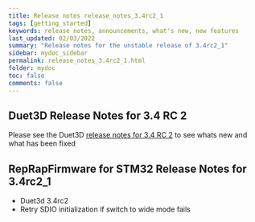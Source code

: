 ```yaml
---
title: Release notes release_notes_3.4rc2_1
tags: [getting_started]
keywords: release notes, announcements, what's new, new features
last_updated: 02/03/2022
summary: "Release notes for the unstable release of 3.4rc2_1"
sidebar: mydoc_sidebar
permalink: release_notes_3.4rc2_1.html
folder: mydoc
toc: false
comments: false
---
```


## Duet3D Release Notes for 3.4 RC 2

Please see the Duet3D [release notes for 3.4 RC 2](https://github.com/Duet3D/RepRapFirmware/wiki/Changelog-RRF-3.x-RC#reprapfirmware-340rc2) to see whats new and what has been fixed

## RepRapFirmware for STM32 Release Notes for 3.4rc2_1

* Duet3d 3.4rc2
* Retry SDIO initialization if switch to wide mode fails
